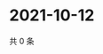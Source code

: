 # 2021-10-12

共 0 条

<!-- BEGIN WEIBO -->
<!-- 最后更新时间 Tue Oct 12 2021 22:13:02 GMT+0800 (China Standard Time) -->

<!-- END WEIBO -->
